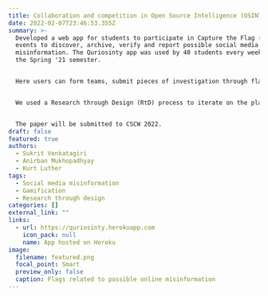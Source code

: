 ```yaml
---
title: Collaboration and competition in Open Source Intelligence (OSINT) analysis
date: 2022-02-07T23:46:53.355Z
summary: >-
  Developed a web app for students to participate in Capture the Flag (CTF)
  events to discover, archive, verify and report possible social media
  misinformation. The Quriosinty app was used by 40 students every week during
  the Spring '21 semester.


  Here users can form teams, submit pieces of investigation through flags and judges can award points based on a rubric. Built REST API endpoints to extend the platform for integrating new OSINT tools. 


  We used a Research through Design (RtD) process to iterate on the platform and generate design recommendations for systems aimed at verification of online information. Data was collected from system logs, student reflections, and semi-structured interviews.


  The paper will be submitted to CSCW 2022.
draft: false
featured: true
authors:
  - Sukrit Venkatagiri
  - Anirban Mukhopadhyay
  - Kurt Luther
tags:
  - Social media misinformation
  - Gamification
  - Research through design
categories: []
external_link: ""
links:
  - url: https://quriosinty.herokuapp.com
    icon_pack: null
    name: App hosted on Heroku
image:
  filename: featured.png
  focal_point: Smart
  preview_only: false
  caption: Flags related to possible online misinformation
---
```

